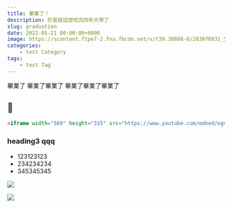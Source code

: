 ```yaml
---
title: 畢業了！
description: 於是就這麼唸完四年大學了
slug: graduation
date: 2022-05-21 00:00:00+0000
image: https://scontent.ftpe7-2.fna.fbcdn.net/v/t39.30808-6/283070931_5531016070265898_6914430409707259080_n.jpg?_nc_cat=104&ccb=1-7&_nc_sid=730e14&_nc_ohc=YNFLyOMUP6IAX-ISx4F&_nc_ht=scontent.ftpe7-2.fna&oh=00_AT-ICxhhNsaQlPnhUx3JXndHvhr8m8tz0aWckUj8cWw0NA&oe=628E0C0C
categories:
    - test Category
tags:
    - test Tag
---
```


畢業了
畢業了畢業了
畢業了畢業了畢業了

## 🥺

```HTML
<iframe width="560" height="315" src="https://www.youtube.com/embed/ogn1m7gqox0" title="YouTube video player" frameborder="0" allow="accelerometer; autoplay; clipboard-write; encrypted-media; gyroscope; picture-in-picture" allowfullscreen></iframe>
```

### heading3 qqq

- 123123123
- 234234234
- 345345345

![](https://scontent.ftpe7-1.fna.fbcdn.net/v/t39.30808-6/282758748_5531063596927812_8954073736594175507_n.jpg?_nc_cat=106&ccb=1-7&_nc_sid=730e14&_nc_ohc=asFKBcx3w3AAX-rv_em&tn=mD_JmU2fw2C9lzw0&_nc_ht=scontent.ftpe7-1.fna&oh=00_AT_homIwk88vzL_Gb7u6UprUib2r-OOMIwXNBSaRjDl8UA&oe=628F1E32)

![](https://scontent.ftpe7-4.fna.fbcdn.net/v/t39.30808-6/281493985_5531017086932463_7958753338507294357_n.jpg?_nc_cat=101&ccb=1-7&_nc_sid=730e14&_nc_ohc=laAP0A0xdgwAX-JybOQ&_nc_ht=scontent.ftpe7-4.fna&oh=00_AT93YgY7pn3SShUDD5cX-X7s_8gOwkBHbj2-bmU2Dc-FOQ&oe=628E57A0)
